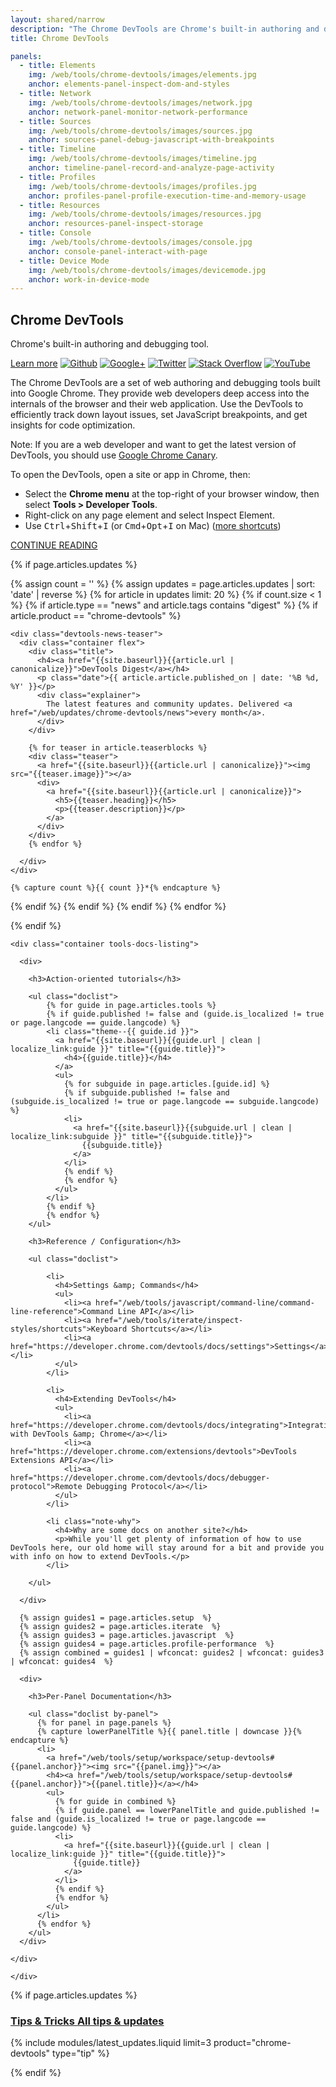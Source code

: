 ```yaml
---
layout: shared/narrow
description: "The Chrome DevTools are Chrome's built-in authoring and debugging tool."
title: Chrome DevTools

panels:
  - title: Elements
    img: /web/tools/chrome-devtools/images/elements.jpg
    anchor: elements-panel-inspect-dom-and-styles
  - title: Network
    img: /web/tools/chrome-devtools/images/network.jpg
    anchor: network-panel-monitor-network-performance
  - title: Sources
    img: /web/tools/chrome-devtools/images/sources.jpg
    anchor: sources-panel-debug-javascript-with-breakpoints
  - title: Timeline
    img: /web/tools/chrome-devtools/images/timeline.jpg
    anchor: timeline-panel-record-and-analyze-page-activity
  - title: Profiles
    img: /web/tools/chrome-devtools/images/profiles.jpg
    anchor: profiles-panel-profile-execution-time-and-memory-usage
  - title: Resources
    img: /web/tools/chrome-devtools/images/resources.jpg
    anchor: resources-panel-inspect-storage
  - title: Console
    img: /web/tools/chrome-devtools/images/console.jpg
    anchor: console-panel-interact-with-page
  - title: Device Mode
    img: /web/tools/chrome-devtools/images/devicemode.jpg
    anchor: work-in-device-mode
---
```


<div class="todo-banner">
  <div class="mdl-grid">
    <div class="mdl-cell mdl-cell--6-col">
      <h2>Chrome DevTools</h2>
    </div>
    <div class="mdl-cell mdl-cell--6-col">
      <p>Chrome's built-in authoring and debugging tool.</p>
      <p>
        <a class="mdl-button mdl-js-button mdl-button--raised" href="#TODO">Learn more</a>
        <a href="https://github.com/GoogleChrome"><img src="/web/imgs/social/github-circle.svg" alt="Github"></a>
        <a href="https://plus.google.com/+GoogleChromeDevelopers"><img src="/web/imgs/social/google-plus-box.svg" alt="Google+"></a>
        <a href="https://twitter.com/ChromeDevTools"><img src="/web/imgs/social/twitter.svg" alt="Twitter"></a>
        <a href="http://stackoverflow.com/questions/tagged/google-chrome-devtools"><img src="/web/imgs/social/stackoverflow.svg" alt="Stack Overflow"></a>
        <a href="https://www.youtube.com/user/ChromeDevelopers"><img src="/web/imgs/social/youtube-play.svg" alt="YouTube"></a>
      </p>
    </div>
    <div class="mdl-cell mdl-cell--6-col">
      <p>The Chrome DevTools are a set of web authoring and debugging tools built into Google Chrome. They provide web developers deep access into the internals of the browser and their web application. Use the DevTools to efficiently track down layout issues, set JavaScript breakpoints, and get insights for code optimization.</p>
      <div class="note">Note: If you are a web developer and want to get the latest version of DevTools, you should use <a href="https://tools.google.com/dlpage/chromesxs">Google Chrome Canary</a>.</div>
    </div>
    <div class="mdl-cell mdl-cell--6-col">
      <p>To open the DevTools, open a site or app in Chrome, then:</p>
      <ul>
        <li>Select the <strong>Chrome menu</strong> at the top-right of your browser window, then select <strong>Tools > Developer Tools</strong>.</li>
        <li>Right-click on any page element and select Inspect Element.</li>
        <li>Use <kbd class="kbd">Ctrl</kbd>+<kbd class="kbd">Shift</kbd>+<kbd class="kbd">I</kbd> (or <kbd class="kbd">Cmd</kbd>+<kbd class="kbd">Opt</kbd>+<kbd class="kbd">I</kbd> on Mac) (<a href="https://developer.chrome.com/devtools/docs/shortcuts">more shortcuts</a>)</li>
      </ul>
      <a class="mdl-button mdl-js-button mdl-button--raised" href="/web/tools/setup/workspace/setup-devtools">CONTINUE READING</a>
    </div>
  </div>
</div>

<div class="devtools">


{% if page.articles.updates %}

  {% assign count = '' %}
  {% assign updates = page.articles.updates | sort: 'date' | reverse  %}
  {% for article in updates limit: 20 %}
  {% if count.size < 1 %}
  {% if article.type == "news" and article.tags contains "digest"  %}
  {% if article.product == "chrome-devtools" %}

    <div class="devtools-news-teaser">
      <div class="container flex">
        <div class="title">
          <h4><a href="{{site.baseurl}}{{article.url | canonicalize}}">DevTools Digest</a></h4>
          <p class="date">{{ article.article.published_on | date: '%B %d, %Y' }}</p>
          <div class="explainer">
            The latest features and community updates. Delivered <a href="/web/updates/chrome-devtools/news">every month</a>.
          </div>
        </div>

        {% for teaser in article.teaserblocks %}
        <div class="teaser">
          <a href="{{site.baseurl}}{{article.url | canonicalize}}"><img src="{{teaser.image}}"></a>
          <div>
            <a href="{{site.baseurl}}{{article.url | canonicalize}}">
              <h5>{{teaser.heading}}</h5>
              <p>{{teaser.description}}</p>
            </a>
          </div>
        </div>       
        {% endfor %}

      </div>
    </div>

    {% capture count %}{{ count }}*{% endcapture %}

  {% endif %}
  {% endif %}
  {% endif %}
  {% endfor %}

{% endif %}

<a name="docs"></a>
  <div class="tools-home">

    <div class="container tools-docs-listing">

      <div>

        <h3>Action-oriented tutorials</h3>

        <ul class="doclist">
            {% for guide in page.articles.tools %}
            {% if guide.published != false and (guide.is_localized != true or page.langcode == guide.langcode) %}
            <li class="theme--{{ guide.id }}">
              <a href="{{site.baseurl}}{{guide.url | clean | localize_link:guide }}" title="{{guide.title}}">
                <h4>{{guide.title}}</h4>
              </a>
              <ul>
                {% for subguide in page.articles.[guide.id] %}
                {% if subguide.published != false and (subguide.is_localized != true or page.langcode == subguide.langcode) %}
                <li>
                  <a href="{{site.baseurl}}{{subguide.url | clean | localize_link:subguide }}" title="{{subguide.title}}">
                    {{subguide.title}}
                  </a>
                </li>
                {% endif %}
                {% endfor %}
              </ul>
            </li>
            {% endif %}
            {% endfor %}
        </ul>

        <h3>Reference / Configuration</h3>

        <ul class="doclist">

            <li>
              <h4>Settings &amp; Commands</h4>
              <ul>
                <li><a href="/web/tools/javascript/command-line/command-line-reference">Command Line API</a></li>
                <li><a href="/web/tools/iterate/inspect-styles/shortcuts">Keyboard Shortcuts</a></li>
                <li><a href="https://developer.chrome.com/devtools/docs/settings">Settings</a></li>
              </ul>
            </li>

            <li>
              <h4>Extending DevTools</h4>
              <ul>
                <li><a href="https://developer.chrome.com/devtools/docs/integrating">Integrating with DevTools &amp; Chrome</a></li>
                <li><a href="https://developer.chrome.com/extensions/devtools">DevTools Extensions API</a></li>
                <li><a href="https://developer.chrome.com/devtools/docs/debugger-protocol">Remote Debugging Protocol</a></li>
              </ul>
            </li>

            <li class="note-why">
              <h4>Why are some docs on another site?</h4>
              <p>While you'll get plenty of information of how to use DevTools here, our old home will stay around for a bit and provide you with info on how to extend DevTools.</p>
            </li>
            
        </ul>

      </div>

      {% assign guides1 = page.articles.setup  %}
      {% assign guides2 = page.articles.iterate  %}
      {% assign guides3 = page.articles.javascript  %}
      {% assign guides4 = page.articles.profile-performance  %}
      {% assign combined = guides1 | wfconcat: guides2 | wfconcat: guides3 | wfconcat: guides4  %}

      <div>

        <h3>Per-Panel Documentation</h3>

        <ul class="doclist by-panel">
          {% for panel in page.panels %}
          {% capture lowerPanelTitle %}{{ panel.title | downcase }}{% endcapture %}
          <li>
            <a href="/web/tools/setup/workspace/setup-devtools#{{panel.anchor}}"><img src="{{panel.img}}"></a>
            <h4><a href="/web/tools/setup/workspace/setup-devtools#{{panel.anchor}}">{{panel.title}}</a></h4>
            <ul>
              {% for guide in combined %}
              {% if guide.panel == lowerPanelTitle and guide.published != false and (guide.is_localized != true or page.langcode == guide.langcode) %}
              <li>
                <a href="{{site.baseurl}}{{guide.url | clean | localize_link:guide }}" title="{{guide.title}}">
                  {{guide.title}}
                </a>
              </li>
              {% endif %}
              {% endfor %}
            </ul>
          </li>        
          {% endfor %}
        </ul>
      </div>

    </div>

	</div>

{% if page.articles.updates %}

  <div class="tools-updates devtools-updates">
    <div class="container">
      <h3><a href="/web/updates/chrome-devtools">Tips &amp; Tricks <span>All tips &amp; updates</span></a></h3>
      {% include modules/latest_updates.liquid limit=3 product="chrome-devtools" type="tip" %}
    </div>
  </div>

{% endif %}
	
</div>
